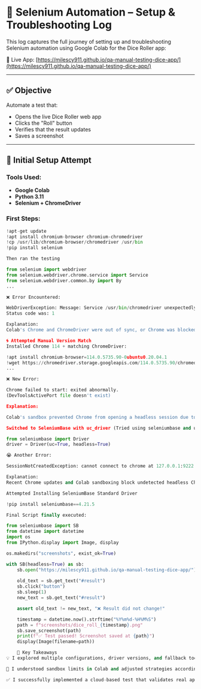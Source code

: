 # 🧪 Selenium Automation – Setup & Troubleshooting Log

This log captures the full journey of setting up and troubleshooting Selenium automation using Google Colab for the Dice Roller app:

🔗 Live App: [https://milescy911.github.io/qa-manual-testing-dice-app/](https://milescy911.github.io/qa-manual-testing-dice-app/)

---

## ✅ Objective

Automate a test that:
- Opens the live Dice Roller web app
- Clicks the "Roll" button
- Verifies that the result updates
- Saves a screenshot

---

## 🧱 Initial Setup Attempt

### Tools Used:
- **Google Colab**
- **Python 3.11**
- **Selenium + ChromeDriver**

### First Steps:

```python
!apt-get update
!apt install chromium-browser chromium-chromedriver
!cp /usr/lib/chromium-browser/chromedriver /usr/bin
!pip install selenium

Then ran the testing

from selenium import webdriver
from selenium.webdriver.chrome.service import Service
from selenium.webdriver.common.by import By
...

❌ Error Encountered:

WebDriverException: Message: Service /usr/bin/chromedriver unexpectedly exited.
Status code was: 1

Explanation:
Colab's Chrome and ChromeDriver were out of sync, or Chrome was blocked from launching headless inside the container.

🌀 Attempted Manual Version Match
Installed Chrome 114 + matching ChromeDriver:

!apt install chromium-browser=114.0.5735.90-0ubuntu0.20.04.1
!wget https://chromedriver.storage.googleapis.com/114.0.5735.90/chromedriver_linux64.zip
...

❌ New Error:

Chrome failed to start: exited abnormally.
(DevToolsActivePort file doesn't exist)

Explanation:

Colab's sandbox prevented Chrome from opening a headless session due to container isolation.

Switched to SeleniumBase with uc_driver (Tried using seleniumbase and undetected Chrome mode )

from seleniumbase import Driver
driver = Driver(uc=True, headless=True)

😭 Another Error:

SessionNotCreatedException: cannot connect to chrome at 127.0.0.1:9222

Explanation:
Recent Chrome updates and Colab sandboxing block undetected headless Chrome sessions entirely.

Attempted Installing SeleniumBase Standard Driver

!pip install seleniumbase==4.21.5

Final Script finally executed:

from seleniumbase import SB
from datetime import datetime
import os
from IPython.display import Image, display

os.makedirs("screenshots", exist_ok=True)

with SB(headless=True) as sb:
    sb.open("https://milescy911.github.io/qa-manual-testing-dice-app/")
    
    old_text = sb.get_text("#result")
    sb.click("button")
    sb.sleep(1)
    new_text = sb.get_text("#result")

    assert old_text != new_text, "❌ Result did not change!"

    timestamp = datetime.now().strftime("%Y%m%d-%H%M%S")
    path = f"screenshots/dice_roll_{timestamp}.png"
    sb.save_screenshot(path)
    print(f"✅ Test passed! Screenshot saved at {path}")
    display(Image(filename=path))

    🧠 Key Takeaways
💡 I explored multiple configurations, driver versions, and fallback tools.

🧰 I understood sandbox limits in Colab and adjusted strategies accordingly.

✅ I successfully implemented a cloud-based test that validates real app behavior and logs evidence.

